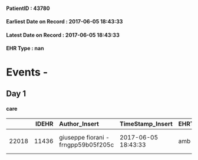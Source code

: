
#### PatientID : 43780
#### Earliest Date on Record : 2017-06-05 18:43:33
#### Latest Date on Record : 2017-06-05 18:43:33
#### EHR Type : nan

# Events - 

## Day 1

#### care
|       |   IDEHR | Author_Insert                       | TimeStamp_Insert    | EHRType   |   PatientID |   IDGESTIONE_AUSILI |   opt_annulla_consegna | dt_Ric_consegna     | opt_ausilio                   |
|------:|--------:|:------------------------------------|:--------------------|:----------|------------:|--------------------:|-----------------------:|:--------------------|:------------------------------|
| 22018 |   11436 | giuseppe fiorani - frngpp59b05f205c | 2017-06-05 18:43:33 | amb       |       43780 |               21978 |                      0 | 2017-06-05 00:00:00 | folding wheelchair indoor # 4 |



